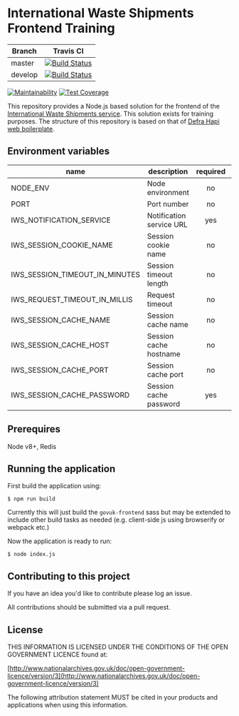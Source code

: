 # International Waste Shipments Frontend Training

| Branch  | Travis CI |
| ------------- | ------------- |
| master  | [![Build Status](https://travis-ci.com/DEFRA/international-waste-shipments-frontend-training.svg?branch=master)](https://travis-ci.com/DEFRA/international-waste-shipments-frontend-training)   |
| develop | [![Build Status](https://travis-ci.com/DEFRA/international-waste-shipments-frontend-training.svg?branch=develop)](https://travis-ci.com/DEFRA/international-waste-shipments-frontend-training)  |

[![Maintainability](https://api.codeclimate.com/v1/badges/97e9e84c5bcc0f5900ac/maintainability)](https://codeclimate.com/github/DEFRA/international-waste-shipments-frontend-training/maintainability)
[![Test Coverage](https://api.codeclimate.com/v1/badges/97e9e84c5bcc0f5900ac/test_coverage)](https://codeclimate.com/github/DEFRA/international-waste-shipments-frontend-training/test_coverage)

This repository provides a Node.js based solution for the frontend of the [International Waste Shipments service](https://github.com/DEFRA/prsd-iws).
This solution exists for training purposes. The structure of this repository is based on that of [Defra Hapi web boilerplate](https://github.com/DEFRA/hapi-web-boilerplate).

## Environment variables

| name                                  | description              | required |          default             |            valid            |
|---------------------------------------|--------------------------|:--------:|-----------------------------:|----------------------------:|
| NODE_ENV                              | Node environment         |    no    |                              | development,test,production |
| PORT                                  | Port number              |    no    | 3000                         |                             |
| IWS_NOTIFICATION_SERVICE              | Notification service URL |    yes   |                              |                             |
| IWS_SESSION_COOKIE_NAME               | Session cookie name      |    no    | iwsSessionCookie             |                             |
| IWS_SESSION_TIMEOUT_IN_MINUTES        | Session timeout length   |    no    | 15                           |                             |
| IWS_REQUEST_TIMEOUT_IN_MILLIS         | Request timeout          |    no    | 5000                         |                             |
| IWS_SESSION_CACHE_NAME                | Session cache name       |    no    | redis-cache                  |                             |
| IWS_SESSION_CACHE_HOST                | Session cache hostname   |    no    | localhost                    |                             |
| IWS_SESSION_CACHE_PORT                | Session cache port       |    no    | 6379                         |                             |
| IWS_SESSION_CACHE_PASSWORD            | Session cache password   |    yes   |                              |                             |

## Prerequires

Node v8+, Redis

## Running the application

First build the application using:

`$ npm run build`

Currently this will just build the `govuk-frontend` sass but may be extended to include other build tasks as needed (e.g. client-side js using browserify or webpack etc.)

Now the application is ready to run:

`$ node index.js`

## Contributing to this project

If you have an idea you'd like to contribute please log an issue.

All contributions should be submitted via a pull request.

## License

THIS INFORMATION IS LICENSED UNDER THE CONDITIONS OF THE OPEN GOVERNMENT LICENCE found at:

[http://www.nationalarchives.gov.uk/doc/open-government-licence/version/3](http://www.nationalarchives.gov.uk/doc/open-government-licence/version/3)

The following attribution statement MUST be cited in your products and applications when using this information.
